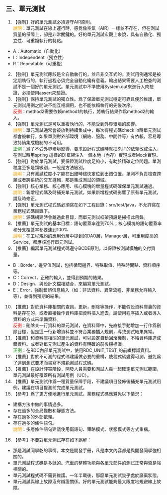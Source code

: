 ## 三、單元測試 
1. 【強制】好的單元測試必須遵守AIR原則。 
<br><span style="color:orange">說明</span>：單元測試在線上運行時，感覺像空氣（AIR）一樣並不存在，但在測試質量的保障上，卻是非常關鍵的。好的單元測試宏觀上來說，具有自動化、獨立性、可重複執行的特點。 
 - A：Automatic（自動化） 
 - I：Independent（獨立性） 
 - R：Repeatable（可重複） 
2. 【強制】單元測試應該是全自動執行的，並且非交互式的。測試用例通常是被定期執行的，執行過程必須完全自動化纔有意義。輸出結果需要人工檢查的測試不是一個好的單元測試。單元測試中不準使用System.out來進行人肉驗證，必須使用assert來驗證。 
3. 【強制】保持單元測試的獨立性。爲了保證單元測試穩定可靠且便於維護，單元測試用例之間決不能互相調用，也不能依賴執行的先後次序。 <br><span style="color:red">反例</span>：method2需要依賴method1的執行，將執行結果作爲method2的輸入。 
4. 【強制】單元測試是可以重複執行的，不能受到外界環境的影響。 
<br><span style="color:orange">說明</span>：單元測試通常會被放到持續集成中，每次有程式碼check in時單元測試都會被執行。如果單測對外部環境（網絡、服務、中間件等）有依賴，容易導致持續集成機制的不可用。 <br><span style="color:green">正例</span>：爲了不受外界環境影響，要求設計程式碼時就把SUT的依賴改成注入，在測試時用spring 這樣的DI框架注入一個本地（內存）實現或者Mock實現。 
5. 【強制】對於單元測試，要保證測試粒度足夠小，有助於精確定位問題。單測粒度至多是類級別，一般是方法級別。 
<br><span style="color:orange">說明</span>：只有測試粒度小才能在出錯時儘快定位到出錯位置。單測不負責檢查跨類或者跨系統的交互邏輯，那是集成測試的領域。 
6. 【強制】核心業務、核心應用、核心模塊的增量程式碼確保單元測試通過。 
<br><span style="color:orange">說明</span>：新增程式碼及時補充單元測試，如果新增程式碼影響了原有單元測試，請及時修正。 
7. 【強制】單元測試程式碼必須寫在如下工程目錄：src/test/java，不允許寫在業務程式碼目錄下。 
<br><span style="color:orange">說明</span>：源碼構建時會跳過此目錄，而單元測試框架預設是掃描此目錄。 
8. 【推薦】單元測試的基本目標：語句覆蓋率達到70%；核心模塊的語句覆蓋率和分支覆蓋率都要達到100% 
<br><span style="color:orange">說明</span>：在工程規約的應用分層中提到的DAO層，Manager層，可重用度高的Service，都應該進行單元測試。   
9. 【推薦】編寫單元測試程式碼遵守BCDE原則，以保證被測試模塊的交付質量。 
 - B：Border，邊界值測試，包括循環邊界、特殊取值、特殊時間點、資料順序等。 
 - C：Correct，正確的輸入，並得到預期的結果。 
 - D：Design，與設計文檔相結合，來編寫單元測試。 
 -  E：Error，強制錯誤信息輸入（如：非法資料、異常流程、非業務允許輸入等），並得到預期的結果。 
10. 【推薦】對於資料庫相關的查詢，更新，刪除等操作，不能假設資料庫裏的資料是存在的，或者直接操作資料庫把資料插入進去，請使用程序插入或者導入資料的方式來準備資料。 <br><span style="color:red">反例</span>：刪除某一行資料的單元測試，在資料庫中，先直接手動增加一行作爲刪除目標，但是這一行新增資料並不符合業務插入規則，導致測試結果異常。 
11. 【推薦】和資料庫相關的單元測試，可以設定自動回滾機制，不給資料庫造成髒資料。或者對單元測試產生的資料有明確的前後綴標識。 <br><span style="color:green">正例</span>：在RDC內部單元測試中，使用RDC_UNIT_TEST_的前綴標識資料。 
12. 【推薦】對於不可測的程式碼建議做必要的重構，使程式碼變得可測，避免爲了達到測試要求而書寫不規範測試程式碼。 
13. 【推薦】在設計評審階段，開發人員需要和測試人員一起確定單元測試範圍，單元測試最好覆蓋所有測試用例（UC）。 
14. 【推薦】單元測試作爲一種質量保障手段，不建議項目發佈後補充單元測試用例，建議在項目提測前完成單元測試。 
15. 【參考】爲了更方便地進行單元測試，業務程式碼應避免以下情況：
 - 建構方法中做的事情過多。 
 - 存在過多的全局變數和靜態方法。 
 - 存在過多的外部依賴。 
 - 存在過多的條件語句。 
 <br><span style="color:orange">說明</span>：多層條件語句建議使用衛語句、策略模式、狀態模式等方式重構。 
16. 【參考】不要對單元測試存在如下誤解： 
 - 那是測試同學乾的事情。本文是開發手冊，凡是本文內容都是與開發同學強相關的。
 - 單元測試程式碼是多餘的。汽車的整體功能與各單元部件的測試正常與否是強相關的。 
 - 單元測試程式碼不需要維護。一年半載後，那麼單元測試幾乎處於廢棄狀態。 
 - 單元測試與線上故障沒有辯證關係。好的單元測試能夠最大限度地規避線上故障。 
